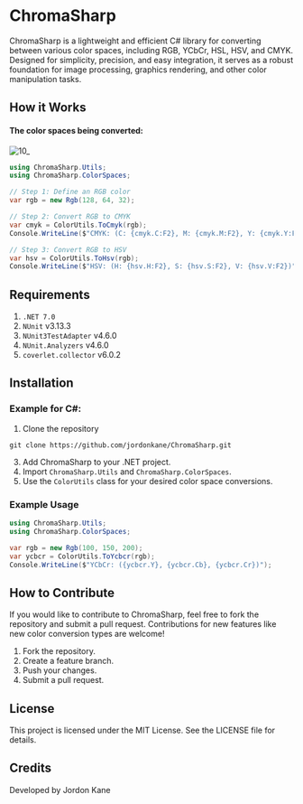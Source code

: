 # ChromaSharp
ChromaSharp is a lightweight and efficient C# library for converting between various color spaces, including RGB, YCbCr, HSL, HSV, and CMYK. Designed for simplicity, precision, and easy integration, it serves as a robust foundation for image processing, graphics rendering, and other color manipulation tasks.

## How it Works
#### The color spaces being converted:
![10_](https://github.com/user-attachments/assets/9034a350-47dc-4906-bc84-4ed2c3d882f4)
```csharp
using ChromaSharp.Utils;
using ChromaSharp.ColorSpaces;

// Step 1: Define an RGB color
var rgb = new Rgb(128, 64, 32);

// Step 2: Convert RGB to CMYK
var cmyk = ColorUtils.ToCmyk(rgb);
Console.WriteLine($"CMYK: (C: {cmyk.C:F2}, M: {cmyk.M:F2}, Y: {cmyk.Y:F2}, K: {cmyk.K:F2})");

// Step 3: Convert RGB to HSV
var hsv = ColorUtils.ToHsv(rgb);
Console.WriteLine($"HSV: (H: {hsv.H:F2}, S: {hsv.S:F2}, V: {hsv.V:F2})");
```

## Requirements
1. `.NET 7.0`
2. `NUnit` v3.13.3
3. `NUnit3TestAdapter` v4.6.0
4. `NUnit.Analyzers` v4.6.0
5. `coverlet.collector` v6.0.2

## Installation

### Example for C#:
1. Clone the repository
```
git clone https://github.com/jordonkane/ChromaSharp.git
```
3. Add ChromaSharp to your .NET project.
4. Import `ChromaSharp.Utils` and `ChromaSharp.ColorSpaces`.
5. Use the `ColorUtils` class for your desired color space conversions.

### Example Usage
```csharp
using ChromaSharp.Utils;
using ChromaSharp.ColorSpaces;

var rgb = new Rgb(100, 150, 200);
var ycbcr = ColorUtils.ToYcbcr(rgb);
Console.WriteLine($"YCbCr: ({ycbcr.Y}, {ycbcr.Cb}, {ycbcr.Cr})");
```

## How to Contribute
If you would like to contribute to ChromaSharp, feel free to fork the repository and submit a pull request. Contributions for new features like new color conversion types are welcome!
1. Fork the repository.
2. Create a feature branch.
3. Push your changes.
4. Submit a pull request.

## License
This project is licensed under the MIT License. See the LICENSE file for details.

## Credits
Developed by Jordon Kane
